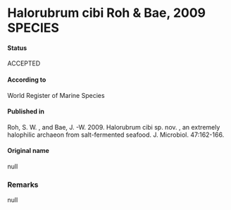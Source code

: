 # Halorubrum cibi Roh & Bae, 2009 SPECIES

#### Status
ACCEPTED

#### According to
World Register of Marine Species

#### Published in
Roh, S. W. , and Bae, J. -W. 2009. Halorubrum cibi sp. nov. , an extremely halophilic archaeon from salt-fermented seafood. J. Microbiol. 47:162-166.

#### Original name
null

### Remarks
null